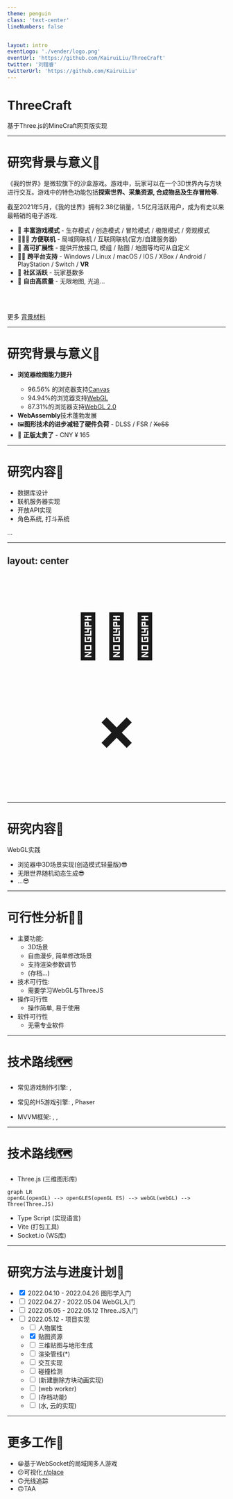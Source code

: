 ```yaml
---
theme: penguin
class: 'text-center'
lineNumbers: false


layout: intro
eventLogo: './vender/logo.png'
eventUrl: 'https://github.com/KairuiLiu/ThreeCraft'
twitter: '刘锴睿'
twitterUrl: 'https://github.com/KairuiLiu'
---
```


# ThreeCraft

基于<logos-threejs />Three.js的<MdiMinecraft/>MineCraft网页版实现


---

# 研究背景与意义🤔

《我的世界》是<MdiMicrosoft/>微软旗下的沙盒游戏。游戏中，玩家可以在一个3D世界內与方块进行交互。游戏中的特色功能包括**探索世界、采集资源, 合成物品及生存冒险等**.

截至2021年5月，《我的世界》拥有2.38亿销量，1.5亿月活跃用户，成为有史以来最畅销的电子游戏.


- 🤹 **丰富游戏模式** - 生存模式 / 创造模式 / 冒险模式 / 极限模式 / 旁观模式
- 🧑‍🤝‍🧑 **方便联机** - 局域网联机 / 互联网联机(官方/自建服务器)
- 🧩 **高可扩展性** - 提供开放接口, 模组 / 贴图 / 地图等均可从自定义
- 🧑‍💻 **跨平台支持** - <LogosMicrosoftWindows/> Windows / <LogosLinuxTux/> Linux / <LogosMacosx/> macOS / IOS / <MdiMicrosoftXbox/> XBox / <IcOutlineAndroid/> Android / <MdiSonyPlaystation/> PlayStation / <MdiNintendoSwitch/> Switch / **<BiHeadsetVr/> VR**
- 🙌 **社区活跃** - 玩家基数多
- 🗽 **自由高质量** - 无限地图, 光追...

<br/>
<br/>

更多 [背景材料](https://zh.wikipedia.org/wiki/%E6%88%91%E7%9A%84%E4%B8%96%E7%95%8C)

---


# 研究背景与意义🤔

<v-clicks>

- <LogosChrome/> **浏览器绘图能力提升**
  - 96.56% 的浏览器支持[Canvas](https://caniuse.com/?search=canvas)
  - 94.94%的浏览器支持<SimpleIconsWebgl/>[WebGL](https://caniuse.com/?search=webgl) 
  - 87.31%的浏览器支持<SimpleIconsWebgl/>[WebGL 2.0](https://caniuse.com/?search=webgl)
- <LogosWebassembly/> **WebAssembly**技术蓬勃发展
- 🖼️**图形技术的进步减轻了硬件负荷** - <SimpleIconsNvidia/>DLSS / <FileIconsAmd/>FSR / <del><CibIntel/>XeSS</del>
- 💸 **正版太贵了** - CNY ¥ 165

</v-clicks>

---


# 研究内容🔬

- 数据库设计
- 联机服务器实现
- 开放API实现
- 角色系统, 打斗系统
 
...

---
layout: center
---

<p v-click style="text-align:center; font-size: 100px">🧑🏼‍🦲</p>
<p v-click style="text-align:center; font-size: 100px">❌</p>


---

# 研究内容🔬

WebGL实践

<v-clicks>

- 浏览器中3D场景实现(创造模式轻量版)😎
- 无限世界随机动态生成😎
- ...😎

</v-clicks>

---


# 可行性分析🙆‍♂

- 主要功能: 
  - 3D场景
  - 自由漫步, 简单修改场景
  - 支持渲染参数调节
  - (存档...)
- 技术可行性: 
  - 需要学习WebGL与ThreeJS
- 操作可行性
  - 操作简单, 易于使用
- 软件可行性
  - 无需专业软件

---

# 技术路线🗺️

- <p v-click-hide>常见游戏制作引擎: <SimpleIconsUnrealengine/>, <MdiUnity/></p>
- <p v-click-hide>常见的H5游戏引擎: <SimpleIconsCocos/>, Phaser</p>
- <p v-click-hide>MVVM框架: <LogosVue/>, <LogosReact/>, <LogosAngularIcon/></p>

---

# 技术路线🗺️

<v-clicks>

- <LogosThreejs/> Three.js (三维图形库)
  
```mermaid {theme: 'neutral', scale: 1}
graph LR
openGL(openGL) --> openGLES(openGL ES) --> webGL(webGL) --> Three(Three.JS)
```

</v-clicks>
<v-clicks>

- <LogosTypescriptIcon/> Type Script (实现语言)
- <LogosVitejs/> Vite (打包工具)
- <CibSocketIo/> Socket.io (WS库)

</v-clicks>

---

# 研究方法与进度计划📅


- <input type="checkbox" name="CG" checked> 2022.04.10 - 2022.04.26 图形学入门
- <input type="checkbox" name="WGL" > 2022.04.27 - 2022.05.04 WebGL入门
- <input type="checkbox" name="TJS" > 2022.05.05 - 2022.05.12 Three.JS入门
- <input type="checkbox" name="release" > 2022.05.12 - 项目实现
  - <input type="checkbox" name="release" > 人物属性
  - <input type="checkbox" name="release" checked> 贴图资源
  - <input type="checkbox" name="release" > 三维贴图与地形生成
  - <input type="checkbox" name="release" > 渲染管线(*)
  - <input type="checkbox" name="release" > 交互实现
  - <input type="checkbox" name="release" > 碰撞检测
  - <input type="checkbox" name="release" > (新建删除方块动画实现)
  - <input type="checkbox" name="release" > (web worker)
  - <input type="checkbox" name="release" > (存档功能)
  - <input type="checkbox" name="release" > (水, 云的实现)

---

# 更多工作🍪

- 😀基于WebSocket的局域网多人游戏
- 😕可视化[<LogosRedditIcon/> r/place](https://www.reddit.com/r/place)
- 🙃光线追踪
- 🙃TAA

